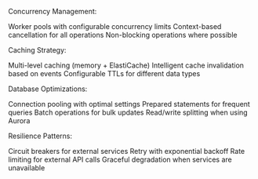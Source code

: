 Concurrency Management:

Worker pools with configurable concurrency limits
Context-based cancellation for all operations
Non-blocking operations where possible


Caching Strategy:

Multi-level caching (memory + ElastiCache)
Intelligent cache invalidation based on events
Configurable TTLs for different data types


Database Optimizations:

Connection pooling with optimal settings
Prepared statements for frequent queries
Batch operations for bulk updates
Read/write splitting when using Aurora


Resilience Patterns:

Circuit breakers for external services
Retry with exponential backoff
Rate limiting for external API calls
Graceful degradation when services are unavailable